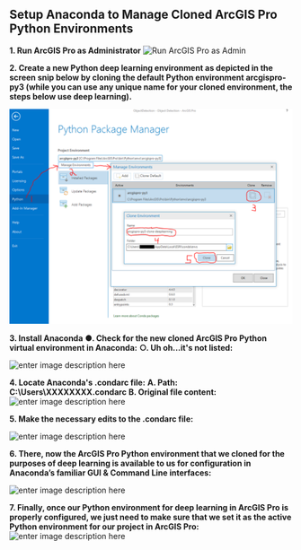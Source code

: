 ## Setup Anaconda to Manage Cloned ArcGIS Pro Python Environments

 **1. Run ArcGIS Pro as Administrator**
![Run ArcGIS Pro as Admin](https://raw.githubusercontent.com/tjhallum/anaconda_arcgis_pro/master/1-run_arc_as_admin.png)

**2. Create a new Python deep learning environment as depicted in the screen snip below by cloning the default Python environment arcgispro-py3 (while you can use any unique name for your cloned environment, the steps below use deep learning).**

![enter image description here](https://github.com/tjhallum/anaconda_arcgis_pro/raw/master/2-create_new_virtual_env.png)

**3. Install Anaconda**
	**●. Check for the new cloned ArcGIS Pro Python virtual environment in Anaconda:**
		**○. Uh oh...it's not listed:**

![enter image description here](https://github.com/tjhallum/anaconda_arcgis_pro/raw/master/3-anaconda_cant_see_arcgis_pro_python_env.png)

**4. Locate Anaconda's .condarc file:**
	**A. Path: C:\Users\XXXXXXXX\.condarc**
		**B. Original file content:**![enter image description here](https://github.com/tjhallum/anaconda_arcgis_pro/raw/master/4-orig_condarc_file.png)

**5. Make the necessary edits to the .condarc file:**

![enter image description here](https://github.com/tjhallum/anaconda_arcgis_pro/raw/master/5-amended_condarc_file.png)

**6. There, now the ArcGIS Pro Python environment that we cloned for the purposes of deep learning is available to us for configuration in Anaconda’s familiar GUI & Command Line interfaces:**

![enter image description here](https://github.com/tjhallum/anaconda_arcgis_pro/raw/master/6-anaconda_sees_arcgis_pro_python_env.png)

**7. Finally, once our Python environment for deep learning in ArcGIS Pro is properly configured, we just need to make sure that we set it as the active Python environment for our project in ArcGIS Pro:**
![enter image description here](https://github.com/tjhallum/anaconda_arcgis_pro/raw/master/7-arcgis_pro_make_new_python_env_active.png)

<!--stackedit_data:
eyJoaXN0b3J5IjpbMTQzMTcyNDM2MF19
-->